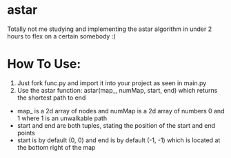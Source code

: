 # astar
Totally not me studying and implementing the astar algorithm in under 2 hours to flex on a certain somebody :)

# How To Use:
1. Just fork func.py and import it into your project as seen in main.py
2. Use the astar function: astar(map_, numMap, start, end) which returns the shortest path to end


- map_ is a 2d array of nodes and numMap is a 2d array of numbers 0 and 1 where 1 is an unwalkable path
- start and end are both tuples, stating the position of the start and end points
- start is by default (0, 0) and end is by default (-1, -1) which is located at the bottom right of the map
